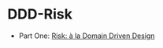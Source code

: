 DDD-Risk
========

- Part One: [Risk: à la Domain Driven Design](http://mat-mcloughlin.net/2014/08/03/risk-domain-driven-design)
